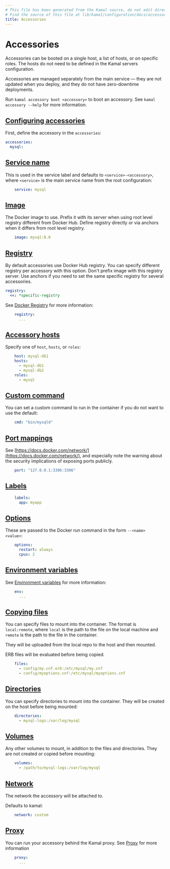 ```yaml
---
# This file has been generated from the Kamal source, do not edit directly.
# Find the source of this file at lib/kamal/configuration/docs/accessory.yml in the Kamal repository.
title: Accessories
---
```


# Accessories

Accessories can be booted on a single host, a list of hosts, or on specific roles.
The hosts do not need to be defined in the Kamal servers configuration.

Accessories are managed separately from the main service — they are not updated
when you deploy, and they do not have zero-downtime deployments.

Run `kamal accessory boot <accessory>` to boot an accessory.
See `kamal accessory --help` for more information.

## [Configuring accessories](#configuring-accessories)

First, define the accessory in the `accessories`:

```yaml
accessories:
  mysql:
```

## [Service name](#service-name)

This is used in the service label and defaults to `<service>-<accessory>`,
where `<service>` is the main service name from the root configuration:

```yaml
    service: mysql
```

## [Image](#image)

The Docker image to use.
Prefix it with its server when using root level registry different from Docker Hub.
Define registry directly or via anchors when it differs from root level registry.

```yaml
    image: mysql:8.0
```

## [Registry](#registry)

By default accessories use Docker Hub registry.
You can specify different registry per accessory with this option.
Don't prefix image with this registry server.
Use anchors if you need to set the same specific registry for several accessories.

```yml
registry:
  <<: *specific-registry
```

See [Docker Registry](../docker-registry) for more information:

```yaml
    registry:
      ...
```

## [Accessory hosts](#accessory-hosts)

Specify one of `host`, `hosts`, or `roles`:

```yaml
    host: mysql-db1
    hosts:
      - mysql-db1
      - mysql-db2
    roles:
      - mysql
```

## [Custom command](#custom-command)

You can set a custom command to run in the container if you do not want to use the default:

```yaml
    cmd: "bin/mysqld"
```

## [Port mappings](#port-mappings)

See [https://docs.docker.com/network/](https://docs.docker.com/network/), and
especially note the warning about the security implications of exposing ports publicly.

```yaml
    port: "127.0.0.1:3306:3306"
```

## [Labels](#labels)

```yaml
    labels:
      app: myapp
```

## [Options](#options)

These are passed to the Docker run command in the form `--<name> <value>`:

```yaml
    options:
      restart: always
      cpus: 2
```

## [Environment variables](#environment-variables)

See [Environment variables](../environment-variables) for more information:

```yaml
    env:
      ...
```

## [Copying files](#copying-files)

You can specify files to mount into the container.
The format is `local:remote`, where `local` is the path to the file on the local machine
and `remote` is the path to the file in the container.

They will be uploaded from the local repo to the host and then mounted.

ERB files will be evaluated before being copied.

```yaml
    files:
      - config/my.cnf.erb:/etc/mysql/my.cnf
      - config/myoptions.cnf:/etc/mysql/myoptions.cnf
```

## [Directories](#directories)

You can specify directories to mount into the container. They will be created on the host
before being mounted:

```yaml
    directories:
      - mysql-logs:/var/log/mysql
```

## [Volumes](#volumes)

Any other volumes to mount, in addition to the files and directories.
They are not created or copied before mounting:

```yaml
    volumes:
      - /path/to/mysql-logs:/var/log/mysql
```

## [Network](#network)

The network the accessory will be attached to.

Defaults to kamal:

```yaml
    network: custom
```

## [Proxy](#proxy)

You can run your accessory behind the Kamal proxy. See [Proxy](../proxy) for more information

```yaml
    proxy:
      ...
```
